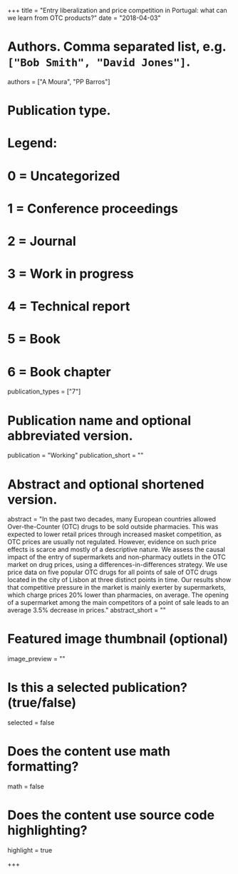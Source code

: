 +++
title = "Entry liberalization and price competition in Portugal: what can we learn from OTC products?"
date = "2018-04-03"

# Authors. Comma separated list, e.g. `["Bob Smith", "David Jones"]`.
authors = ["A Moura", "PP Barros"]

# Publication type.
# Legend:
# 0 = Uncategorized
# 1 = Conference proceedings
# 2 = Journal
# 3 = Work in progress
# 4 = Technical report
# 5 = Book
# 6 = Book chapter
publication_types = ["7"]

# Publication name and optional abbreviated version.
publication = "Working"
publication_short = ""

# Abstract and optional shortened version.
abstract = "In the past two decades, many European countries allowed Over-the-Counter (OTC) drugs to be sold outside pharmacies. This was expected to lower retail prices through increased masket competition, as OTC prices are usually not regulated. However, evidence on such price effects is scarce and mostly of a descriptive nature. We assess the causal impact of the entry of supermarkets and non-pharmacy outlets in the OTC market on drug prices, using a differences-in-differences strategy. We use price data on five popular OTC drugs for all points of sale of OTC drugs located in the city of Lisbon at three distinct points in time. Our results show that competitive pressure in the market is mainly exerter by supermarkets, which charge prices 20% lower than pharmacies, on average. The opening of a supermarket among the main competitors of a point of sale leads to an average 3.5% decrease in prices."
abstract_short = ""

# Featured image thumbnail (optional)
image_preview = ""

# Is this a selected publication? (true/false)
selected = false

# Does the content use math formatting?
math = false

# Does the content use source code highlighting?
highlight = true


+++


